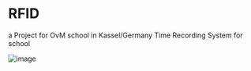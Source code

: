 # RFID
a Project for OvM school in Kassel/Germany
Time Recording System for school

![image](https://user-images.githubusercontent.com/70324089/179172655-9a542165-e260-4ee5-a67b-2c4664b59c1d.png)
